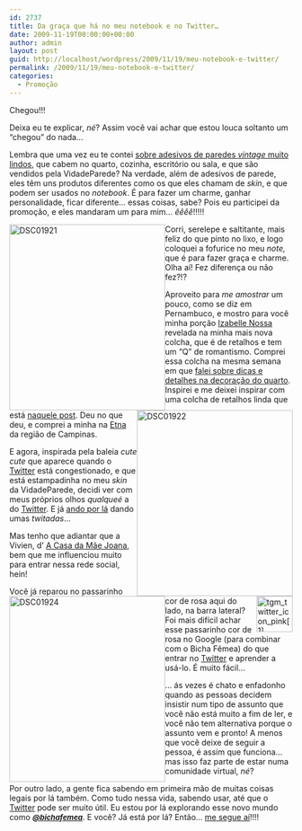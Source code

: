 ```yaml
---
id: 2737
title: Da graça que há no meu notebook e no Twitter…
date: 2009-11-19T00:00:00+00:00
author: admin
layout: post
guid: http://localhost/wordpress/2009/11/19/meu-notebook-e-twitter/
permalink: /2009/11/19/meu-notebook-e-twitter/
categories:
  - Promoção
---
```

Chegou!!!

Deixa eu te explicar, _né_? Assim você vai achar que estou louca soltanto um “chegou” do nada…

Lembra que uma vez eu te contei [sobre adesivos de paredes _vintage_ muito lindos](http://www.trololodemulher.com.br/2009/10/26/adesivos-de-parede-com-charme-e-estilo/), que cabem no quarto, cozinha, escritório ou sala, e que são vendidos pela VidadeParede? Na verdade, além de adesivos de parede, eles têm uns produtos diferentes como os que eles chamam de _skin_, e que podem ser usados no _notebook_. É para fazer um charme, ganhar personalidade, ficar diferente… essas coisas, sabe? Pois eu participei da promoção, e eles mandaram um para mim… _êêêê_!!!!!

[<img style="display: inline; margin-left: 0; margin-right: 0; border-width: 0;" title="DSC01921" src="http://www.trololodemulher.com.br/blog/wp-content/uploads/2009/11/dsc01921_thumb.jpg" border="0" alt="DSC01921" width="277" height="331" align="left" />](http://www.trololodemulher.com.br/blog/wp-content/uploads/2009/11/dsc01921.jpg)

Corri, serelepe e saltitante, mais feliz do que pinto no lixo, e logo coloquei a fofurice no meu _note,_ que é para fazer graça e charme. Olha aí! Fez diferença ou não fez?!?

[<img style="display: inline; margin-left: 0; margin-right: 0; border-width: 0;" title="DSC01922" src="http://www.trololodemulher.com.br/blog/wp-content/uploads/2009/11/dsc01922_thumb.jpg" border="0" alt="DSC01922" width="277" height="331" align="right" />](http://www.trololodemulher.com.br/blog/wp-content/uploads/2009/11/dsc01922.jpg) Aproveito para _me amostrar_ um pouco, como se diz em Pernambuco, e mostro para você minha porção <a href="http://www.izabellenossa.com.br/blog/" target="_blank">Izabelle Nossa</a> revelada na minha mais nova colcha, que é de retalhos e tem um “Q” de romantismo. Comprei essa colcha na mesma semana em que [falei sobre dicas e detalhes na decoração do quarto](http://www.trololodemulher.com.br/2009/10/01/dicas-e-detalhes-na-decoracao-do-quarto/). Inspirei e me deixei inspirar com uma colcha de retalhos linda que está [naquele post](http://www.trololodemulher.com.br/2009/10/01/dicas-e-detalhes-na-decoracao-do-quarto/). Deu no que deu, e comprei a minha na <a href="http://www.etna.com.br/" target="_blank">Etna</a> da região de Campinas.

[<img style="display: inline; margin-left: 0; margin-right: 0; border-width: 0;" title="DSC01924" src="http://www.trololodemulher.com.br/blog/wp-content/uploads/2009/11/dsc01924_thumb.jpg" border="0" alt="DSC01924" width="277" height="331" align="left" />](http://www.trololodemulher.com.br/blog/wp-content/uploads/2009/11/dsc01924.jpg)

E agora, inspirada pela baleia _cute cute_ que aparece quando o <a href="http://twitter.com/" target="_blank">Twitter</a> está congestionado, e que está estampadinha no meu _skin_ da VidadeParede, decidi ver com meus próprios olhos _qualqueé_ a do <a href="http://twitter.com/" target="_blank">Twitter</a>. E já <a href="http://twitter.com/bichafemea" target="_blank">ando por lá</a> dando umas _twitadas_…

Mas tenho que adiantar que a Vivien, d’ <a href="http://www.mejoana.blogspot.com/" target="_blank">A Casa da Mãe Joana</a>, bem que me influenciou muito para entrar nessa rede social, hein!

[<img style="display: inline; margin-left: 0; margin-right: 0; border-width: 0;" title="tgm_twitter_icon_pink[1]" src="http://www.trololodemulher.com.br/blog/wp-content/uploads/2009/11/tgm_twitter_icon_pink1_thumb.png" border="0" alt="tgm_twitter_icon_pink[1]" width="64" height="64" align="right" />](http://www.trololodemulher.com.br/blog/wp-content/uploads/2009/11/tgm_twitter_icon_pink11.png) Você já reparou no passarinho cor de rosa aqui do lado, na barra lateral? Foi mais difícil achar esse passarinho cor de rosa no Google (para combinar com o Bicha Fêmea) do que entrar no <a href="http://twitter.com/" target="_blank">Twitter</a> e aprender a usá-lo. É muito fácil…

… ás vezes é chato e enfadonho quando as pessoas decidem insistir num tipo de assunto que você não está muito a fim de ler, e você não tem alternativa porque o assunto vem e pronto! A menos que você deixe de seguir a pessoa, é assim que funciona… mas isso faz parte de estar numa comunidade virtual, _né_?

Por outro lado, a gente fica sabendo em primeira mão de muitas coisas legais por lá também. Como tudo nessa vida, sabendo usar, até que o <a href="http://twitter.com/" target="_blank">Twitter</a> pode ser muito útil. Eu estou por lá explorando esse novo mundo como **_<span style="font-size: small;"><a href="http://twitter.com/bichafemea" target="_blank">@bichafemea</a></span>_**. E você? Já está por lá? Então… <a href="http://twitter.com/bichafemea" target="_blank">me segue aí</a>!!!!